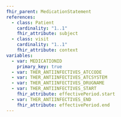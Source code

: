 ```yaml
---
fhir_parent: MedicationStatement
references:
  - class: Patient
    cardinality: "1..1"
    fhir_attribute: subject
  - class: visit
    cardinality: "1..1"
    fhir_attribute: context
variables:
  - var: MEDICATIONID
    primary_key: true
  - var: THER_ANTIINFECTIVES_ATCCODE
  - var: THER_ANTIINFECTIVES_ATCSYSTEM
  - var: THER_ANTIINFECTIVES_DRUGNAME
  - var: THER_ANTIINFECTIVES_START
    fhir_attribute: effectivePeriod.start
  - var: THER_ANTIINFECTIVES_END
    fhir_attribute: effectivePeriod.end
---
```

